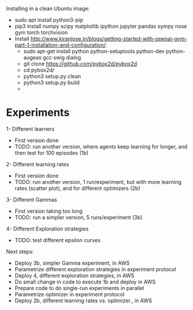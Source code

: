 Installing in a clean Ubuntu image:
- sudo apt install python3-pip
- pip3 install numpy scipy matplotlib ipython jupyter pandas sympy nose gym torch torchvision
- Install http://www.kiranjose.in/blogs/getting-started-with-openai-gym-part-1-installation-and-configuration/:
    - sudo apt-get install python python-setuptools python-dev python-augeas gcc swig dialog
    - git clone https://github.com/pybox2d/pybox2d
    - cd pybox2d/
    - python3 setup.py clean
    - python3 setup.py build
    - 
    
# Experiments

1- Different learners
- First version done
- TODO: run another version, where agents keep learning for longer, and then test for 100 episodes (1b)

2- Different learning rates
- First version done
- TODO: run another version, 1 run/experiment, but with more learning rates (scatter plot), and for different optimizers (2b)

3- Different Gammas
- First version taking too long
- TODO: run a simpler version, 5 runs/experiment (3b)

4- Different Exploration strategies
- TODO: test different epsilon curves

Next steps:
- Deploy 3b, simpler Gamma experiment, in AWS
- Parametrize different exploration strategies in experiment protocol
- Deploy 4, different exploration strategies, in AWS
- Do small change in code to execute 1b and deploy in AWS
- Prepare code to do single-run experiments in parallel
- Parametrize optimizer in experiment protocol
- Deploy 2b, different learning rates vs. optimizer., in AWS
